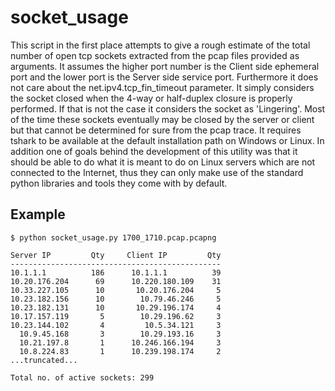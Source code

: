 # socket_usage
This script in the first place attempts to give a rough estimate of the total number of open
tcp sockets extracted from the pcap files provided as arguments. It assumes the higher port
number is the Client side ephemeral port and the lower port is the Server side service port.
Furthermore it does not care about the net.ipv4.tcp_fin_timeout parameter. It simply considers
the socket closed when the 4-way or half-duplex closure is properly performed. If that is not
the case it considers the socket as 'Lingering'. Most of the time these sockets eventually may
be closed by the server or client but that cannot be determined for sure from the pcap trace.
It requires tshark to be available at the default installation path on Windows or Linux.
In addition one of goals behind the development of this utility was that it should be able to
do what it is meant to do on Linux servers which are not connected to the Internet, thus they
can only make use of the standard python libraries and tools they come with by default.

## Example

```
$ python socket_usage.py 1700_1710.pcap.pcapng

Server IP         Qty     Client IP         Qty
-----------------------------------------------
10.1.1.1          186      10.1.1.1          39
10.20.176.204      69      10.220.180.109    31
10.33.227.105      10       10.20.176.204     5
10.23.182.156      10        10.79.46.246     5
10.23.182.131      10       10.29.196.174     4
10.17.157.119       5        10.29.196.62     3
10.23.144.102       4         10.5.34.121     3
  10.9.45.168       3        10.29.193.16     3
  10.21.197.8       1      10.246.166.194     3
  10.8.224.83       1      10.239.198.174     2
...truncated...

Total no. of active sockets: 299

```
